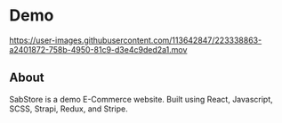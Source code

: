 # Demo




https://user-images.githubusercontent.com/113642847/223338863-a2401872-758b-4950-81c9-d3e4c9ded2a1.mov




## About
SabStore is a demo E-Commerce website. Built using React, Javascript, SCSS, Strapi, Redux, and Stripe.

